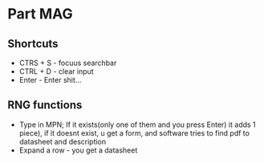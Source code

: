 # Part MAG

## Shortcuts
- CTRS + S - focuus searchbar
- CTRL + D - clear input
- Enter - Enter shit...

## RNG functions
- Type in MPN; If it exists(only one of them and you press Enter) it adds 1 piece), if it doesnt exist, u get a form, and software tries to find pdf to datasheet and description
- Expand a row - you get a datasheet